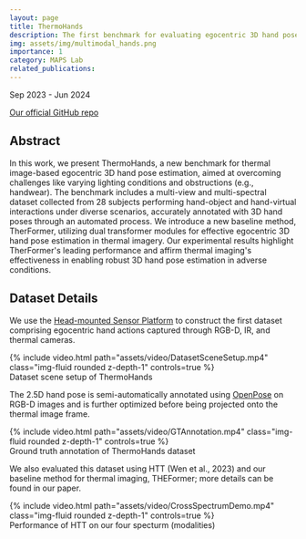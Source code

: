 ```yaml
---
layout: page
title: ThermoHands
description: The first benchmark for evaluating egocentric 3D hand pose estimation using RGB, depth, NIR and thermal imaging.
img: assets/img/multimodal_hands.png
importance: 1
category: MAPS Lab
related_publications: 
---
```


Sep 2023 - Jun 2024

<a href="https://github.com/LawrenceZ22/ThermoHands">Our official GitHub repo</a>

## Abstract

In this work, we present ThermoHands, a new benchmark for thermal image-based egocentric 3D hand pose estimation, aimed at overcoming challenges like varying lighting conditions and obstructions (e.g., handwear). The benchmark includes a multi-view and multi-spectral dataset collected from 28 subjects performing hand-object and hand-virtual interactions under diverse scenarios, accurately annotated with 3D hand poses through an automated process. We introduce a new baseline method, TherFormer, utilizing dual transformer modules for effective egocentric 3D hand pose estimation in thermal imagery. Our experimental results highlight TherFormer's leading performance and affirm thermal imaging's effectiveness in enabling robust 3D hand pose estimation in adverse conditions.

## Dataset Details

We use the <a href="https://lawrencez22.github.io/projects/4_project/">Head-mounted Sensor Platform</a> to construct the first dataset comprising egocentric hand actions captured through RGB-D, IR, and thermal cameras.

<div class="row">
    <div class="col-sm mt-3 mt-md-0">
        {% include video.html path="assets/video/DatasetSceneSetup.mp4" class="img-fluid rounded z-depth-1" controls=true %}
    </div>
</div>
<div class="caption">
    Dataset scene setup of ThermoHands
</div>

The 2.5D hand pose is semi-automatically annotated using <a href="https://github.com/CMU-Perceptual-Computing-Lab/openpose">OpenPose</a> on RGB-D images and is further optimized before being projected onto the thermal image frame.

<div class="row">
    <div class="col-sm mt-3 mt-md-0">
        {% include video.html path="assets/video/GTAnnotation.mp4" class="img-fluid rounded z-depth-1" controls=true %}
    </div>
</div>
<div class="caption">
    Ground truth annotation of ThermoHands dataset
</div>

We also evaluated this dataset using HTT (Wen et al., 2023) and our baseline method for thermal imaging, THEFormer; more details can be found in our paper.

<div class="row">
    <div class="col-sm mt-3 mt-md-0">
        {% include video.html path="assets/video/CrossSpectrumDemo.mp4" class="img-fluid rounded z-depth-1" controls=true %}
    </div>
</div>
<div class="caption">
    Performance of HTT on our four specturm (modalities)
</div>

